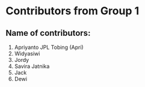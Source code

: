 # Contributors from Group 1
## Name of contributors:
1. Apriyanto JPL Tobing (Apri)
2. Widyasiwi
3. Jordy
4. Savira Jatnika 
5. Jack
6. Dewi
